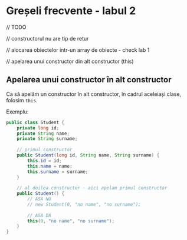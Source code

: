 # Greșeli frecvente - labul 2
// TODO

// constructorul nu are tip de retur

// alocarea obiectelor intr-un array de obiecte - check lab 1

// apelarea unui constructor din alt constructor (this)
## Apelarea unui constructor în alt constructor
Ca să apelăm un constructor în alt constructor, în cadrul aceleiași clase, folosim `this`.

Exemplu:

```java
public class Student {
	private long id;
	private String name;
	private String surname;
	
	// primul constructor
	public Student(long id, String name, String surname) {
		this.id = id;
		this.name = name;
		this.surname = surname;
	}
	
	// al doilea constructor - aici apelam primul constructor 
	public Student() {
		// ASA NU
		// new Student(0, "no name", "no surname");
		
		// ASA DA
		this(0, "no name", "no surname");
	}
}
```
